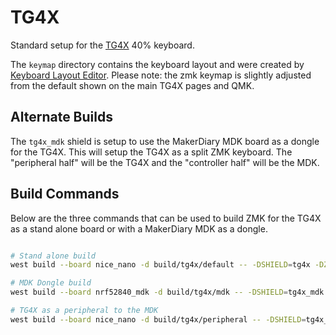 # TG4X

Standard setup for the [TG4X](https://github.com/MythosMann/tg4x/) 40% keyboard.

The `keymap` directory contains the keyboard layout and were created by [Keyboard Layout Editor](http://www.keyboard-layout-editor.com/). Please note: the zmk keymap is slightly adjusted from the default shown on the main TG4X pages and QMK.

## Alternate Builds

The `tg4x_mdk` shield is setup to use the MakerDiary MDK board as a dongle for the TG4X. This will setup the TG4X as a split ZMK keyboard. The "peripheral half" will be the TG4X and the "controller half" will be the MDK.

## Build Commands

Below are the three commands that can be used to build ZMK for the TG4X as a stand alone board or with a MakerDiary MDK as a dongle.

``` sh

# Stand alone build
west build --board nice_nano -d build/tg4x/default -- -DSHIELD=tg4x -DZMK_CONFIG=/workspaces/zmk-config/keyboards/zmk-config/config

# MDK Dongle build
west build --board nrf52840_mdk -d build/tg4x/mdk -- -DSHIELD=tg4x_mdk -DZMK_CONFIG=/workspaces/zmk-config/keyboards/zmk-config/config

# TG4X as a peripheral to the MDK
west build --board nice_nano -d build/tg4x/peripheral -- -DSHIELD=tg4x_peripheral -DZMK_CONFIG=/workspaces/zmk-config/keyboards/zmk-config/config

```
